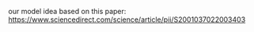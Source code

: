 our model idea based on this paper:
https://www.sciencedirect.com/science/article/pii/S2001037022003403
